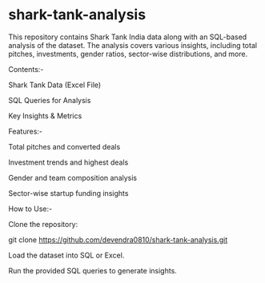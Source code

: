 # shark-tank-analysis
This repository contains Shark Tank India data along with an SQL-based analysis of the dataset. The analysis covers various insights, including total pitches, investments, gender ratios, sector-wise distributions, and more.

Contents:-

Shark Tank Data (Excel File)

SQL Queries for Analysis

Key Insights & Metrics


Features:-

Total pitches and converted deals

Investment trends and highest deals

Gender and team composition analysis

Sector-wise startup funding insights

How to Use:-

Clone the repository:

git clone https://github.com/devendra0810/shark-tank-analysis.git

Load the dataset into SQL or Excel.

Run the provided SQL queries to generate insights.
